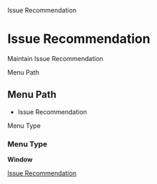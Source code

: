 
Issue Recommendation
# Issue Recommendation


Maintain Issue Recommendation

Menu Path
## Menu Path



- Issue Recommendation

Menu Type
### Menu Type

**Window**


[Issue Recommendation](../../functional-guide/window/window-issue-recommendation.md)